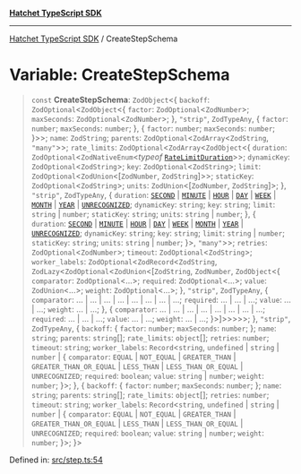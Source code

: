 [**Hatchet TypeScript SDK**](../README.md)

***

[Hatchet TypeScript SDK](../README.md) / CreateStepSchema

# Variable: CreateStepSchema

> `const` **CreateStepSchema**: `ZodObject`\<\{ `backoff`: `ZodOptional`\<`ZodObject`\<\{ `factor`: `ZodOptional`\<`ZodNumber`\>; `maxSeconds`: `ZodOptional`\<`ZodNumber`\>; \}, `"strip"`, `ZodTypeAny`, \{ `factor`: `number`; `maxSeconds`: `number`; \}, \{ `factor`: `number`; `maxSeconds`: `number`; \}\>\>; `name`: `ZodString`; `parents`: `ZodOptional`\<`ZodArray`\<`ZodString`, `"many"`\>\>; `rate_limits`: `ZodOptional`\<`ZodArray`\<`ZodObject`\<\{ `duration`: `ZodOptional`\<`ZodNativeEnum`\<*typeof* [`RateLimitDuration`](../enumerations/RateLimitDuration.md)\>\>; `dynamicKey`: `ZodOptional`\<`ZodString`\>; `key`: `ZodOptional`\<`ZodString`\>; `limit`: `ZodOptional`\<`ZodUnion`\<\[`ZodNumber`, `ZodString`\]\>\>; `staticKey`: `ZodOptional`\<`ZodString`\>; `units`: `ZodUnion`\<\[`ZodNumber`, `ZodString`\]\>; \}, `"strip"`, `ZodTypeAny`, \{ `duration`: [`SECOND`](../enumerations/RateLimitDuration.md#second) \| [`MINUTE`](../enumerations/RateLimitDuration.md#minute) \| [`HOUR`](../enumerations/RateLimitDuration.md#hour) \| [`DAY`](../enumerations/RateLimitDuration.md#day) \| [`WEEK`](../enumerations/RateLimitDuration.md#week) \| [`MONTH`](../enumerations/RateLimitDuration.md#month) \| [`YEAR`](../enumerations/RateLimitDuration.md#year) \| [`UNRECOGNIZED`](../enumerations/RateLimitDuration.md#unrecognized); `dynamicKey`: `string`; `key`: `string`; `limit`: `string` \| `number`; `staticKey`: `string`; `units`: `string` \| `number`; \}, \{ `duration`: [`SECOND`](../enumerations/RateLimitDuration.md#second) \| [`MINUTE`](../enumerations/RateLimitDuration.md#minute) \| [`HOUR`](../enumerations/RateLimitDuration.md#hour) \| [`DAY`](../enumerations/RateLimitDuration.md#day) \| [`WEEK`](../enumerations/RateLimitDuration.md#week) \| [`MONTH`](../enumerations/RateLimitDuration.md#month) \| [`YEAR`](../enumerations/RateLimitDuration.md#year) \| [`UNRECOGNIZED`](../enumerations/RateLimitDuration.md#unrecognized); `dynamicKey`: `string`; `key`: `string`; `limit`: `string` \| `number`; `staticKey`: `string`; `units`: `string` \| `number`; \}\>, `"many"`\>\>; `retries`: `ZodOptional`\<`ZodNumber`\>; `timeout`: `ZodOptional`\<`ZodString`\>; `worker_labels`: `ZodOptional`\<`ZodRecord`\<`ZodString`, `ZodLazy`\<`ZodOptional`\<`ZodUnion`\<\[`ZodString`, `ZodNumber`, `ZodObject`\<\{ `comparator`: `ZodOptional`\<...\>; `required`: `ZodOptional`\<...\>; `value`: `ZodUnion`\<...\>; `weight`: `ZodOptional`\<...\>; \}, `"strip"`, `ZodTypeAny`, \{ `comparator`: ... \| ... \| ... \| ... \| ... \| ... \| ... \| ...; `required`: ... \| ... \| ...; `value`: ... \| ...; `weight`: ... \| ...; \}, \{ `comparator`: ... \| ... \| ... \| ... \| ... \| ... \| ... \| ...; `required`: ... \| ... \| ...; `value`: ... \| ...; `weight`: ... \| ...; \}\>\]\>\>\>\>\>; \}, `"strip"`, `ZodTypeAny`, \{ `backoff`: \{ `factor`: `number`; `maxSeconds`: `number`; \}; `name`: `string`; `parents`: `string`[]; `rate_limits`: `object`[]; `retries`: `number`; `timeout`: `string`; `worker_labels`: `Record`\<`string`, `undefined` \| `string` \| `number` \| \{ `comparator`: `EQUAL` \| `NOT_EQUAL` \| `GREATER_THAN` \| `GREATER_THAN_OR_EQUAL` \| `LESS_THAN` \| `LESS_THAN_OR_EQUAL` \| `UNRECOGNIZED`; `required`: `boolean`; `value`: `string` \| `number`; `weight`: `number`; \}\>; \}, \{ `backoff`: \{ `factor`: `number`; `maxSeconds`: `number`; \}; `name`: `string`; `parents`: `string`[]; `rate_limits`: `object`[]; `retries`: `number`; `timeout`: `string`; `worker_labels`: `Record`\<`string`, `undefined` \| `string` \| `number` \| \{ `comparator`: `EQUAL` \| `NOT_EQUAL` \| `GREATER_THAN` \| `GREATER_THAN_OR_EQUAL` \| `LESS_THAN` \| `LESS_THAN_OR_EQUAL` \| `UNRECOGNIZED`; `required`: `boolean`; `value`: `string` \| `number`; `weight`: `number`; \}\>; \}\>

Defined in: [src/step.ts:54](https://github.com/hatchet-dev/hatchet/blob/0288a24f2e9f14787135b399bd47182f4d1260d9/sdks/typescript/src/step.ts#L54)
